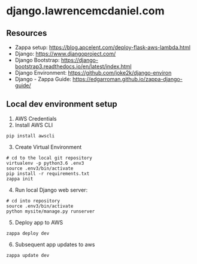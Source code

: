 # django.lawrencemcdaniel.com


## Resources
* Zappa setup: https://blog.apcelent.com/deploy-flask-aws-lambda.html
* Django: https://www.djangoproject.com/
* Django Bootstrap: https://django-bootstrap3.readthedocs.io/en/latest/index.html
* Django Environment: https://github.com/joke2k/django-environ
* Django - Zappa Guide: https://edgarroman.github.io/zappa-django-guide/



## Local dev environment setup
1. AWS Credentials
2. Install AWS CLI
```
pip install awscli
```
3. Create Virtual Environment
```
# cd to the local git repository
virtualenv -p python3.6 .env3
source .env3/bin/activate
pip install -r requirements.txt
zappa init
```

4. Run local Django web server:
```
# cd into repository
source .env3/bin/activate
python mysite/manage.py runserver
```
5. Deploy app to AWS
```
zappa deploy dev
```

6. Subsequent app updates to aws
```
zappa update dev
```
